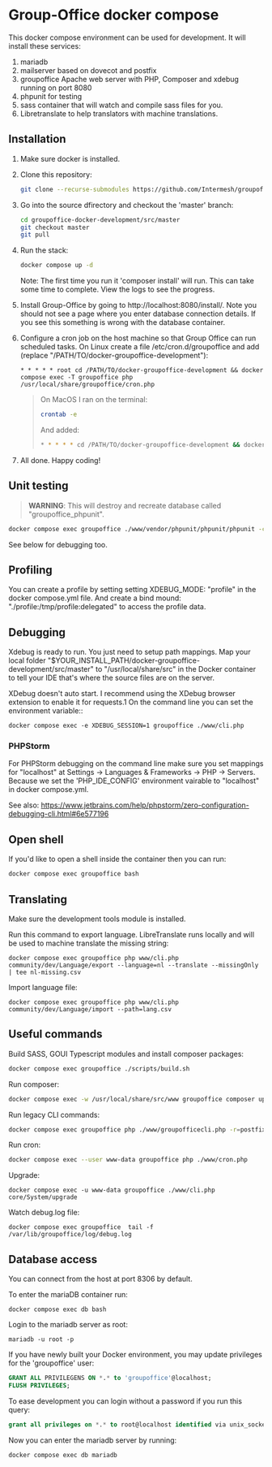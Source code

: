 Group-Office docker compose
===========================

This docker compose environment can be used for development. 
It will install these services:

1. mariadb
2. mailserver based on dovecot and postfix
3. groupoffice Apache web server with PHP, Composer and xdebug running on port 8080
4. phpunit for testing
5. sass container that will watch and compile sass files for you.
6. Libretranslate to help translators with machine translations.

Installation
------------

1. Make sure docker is installed.


2. Clone this repository:

   ```bash
   git clone --recurse-submodules https://github.com/Intermesh/groupoffice-docker-development.git
   ```

3. Go into the source dfirectory and checkout the 'master' branch:

   ```bash
   cd groupoffice-docker-development/src/master
   git checkout master
   git pull
   ```

4. Run the stack:

   ```bash
   docker compose up -d
   ```
   
   Note: The first time you run it 'composer install' will run. This can take some time to complete. View the logs to see the progress.

5. Install Group-Office by going to http://localhost:8080/install/. Note you should not see a page where you enter database connection details. If you see this something is wrong with the database container.

6. Configure a cron job on the host machine so that Group Office can run scheduled tasks. 
   On Linux create a file /etc/cron.d/groupoffice and add (replace "/PATH/TO/docker-groupoffice-development"):

   ```cron
   * * * * * root cd /PATH/TO/docker-groupoffice-development && docker compose exec -T groupoffice php /usr/local/share/groupoffice/cron.php
   ```

    > On MacOS I ran on the terminal:
    >
    > ```bash
    > crontab -e
    > ```
    >
    > And added:
    >
    > ```bash
    > * * * * * cd /PATH/TO/docker-groupoffice-development && docker compose exec -T groupoffice php /usr/local/share/groupoffice/cron.php
    > ```

7. All done. Happy coding!

Unit testing
------------

> **WARNING**: This will destroy and recreate database called "groupoffice_phpunit".

```bash
docker compose exec groupoffice ./www/vendor/phpunit/phpunit/phpunit -c tests/phpunit.xml tests
```

See below for debugging too.

Profiling
---------

You can create a profile by setting setting XDEBUG_MODE: "profile" in the docker compose.yml file.
And create a bind mound: "./profile:/tmp/profile:delegated" to access the profile data.

Debugging
---------

Xdebug is ready to run. You just need to setup path mappings. 
Map your local folder
 "$YOUR_INSTALL_PATH/docker-groupoffice-development/src/master" to "/usr/local/share/src" 
in the Docker container to tell your IDE that's where the source files are on the server.

XDebug doesn't auto start. I recommend using the XDebug browser extension to enable it for requests.1
On the command line you can set the environment variable::

    docker compose exec -e XDEBUG_SESSION=1 groupoffice ./www/cli.php

### PHPStorm

For PHPStorm debugging on the command line make sure you set mappings for "localhost" at Settings -> Languages & Frameworks -> PHP -> Servers. Because we set the 'PHP_IDE_CONFIG' environment vairable to "localhost" in docker compose.yml.

See also:
https://www.jetbrains.com/help/phpstorm/zero-configuration-debugging-cli.html#6e577196

Open shell
----------

If you'd like to open a shell inside the container then you can run:

```bash
docker compose exec groupoffice bash
```

Translating
-----------
Make sure the development tools module is installed.

Run this command to export language. LibreTranslate runs locally and
will be used to machine translate the missing string:

```
docker compose exec groupoffice php www/cli.php community/dev/Language/export --language=nl --translate --missingOnly | tee nl-missing.csv
```

Import language file:
```
docker compose exec groupoffice php www/cli.php community/dev/Language/import --path=lang.csv
```

Useful commands
---------------

Build SASS, GOUI Typescript modules and install composer packages:
```bash
docker compose exec groupoffice ./scripts/build.sh
```

Run composer:
```bash
docker compose exec -w /usr/local/share/src/www groupoffice composer update -o
```

Run legacy CLI commands:
```bash
docker compose exec groupoffice php ./www/groupofficecli.php -r=postfixadmin/mailbox/cacheUsage -c=/etc/groupoffice/config.php -q
```

Run cron:

```bash
docker compose exec --user www-data groupoffice php ./www/cron.php
```

Upgrade:
```
docker compose exec -u www-data groupoffice ./www/cli.php core/System/upgrade
```

Watch debug.log file:
```shell
docker compose exec groupoffice  tail -f /var/lib/groupoffice/log/debug.log
```


Database access
---------------
You can connect from the host at port 8306 by default.

To enter the mariaDB container run:

```shell
docker compose exec db bash
```

Login to the mariadb server as root:

```shell
mariadb -u root -p
```

If you have newly built your Docker environment, you may update privileges for the 'groupoffice' user:

```sql
GRANT ALL PRIVILEGENS ON *.* to 'groupoffice'@localhost;
FLUSH PRIVILEGES;
```

To ease development you can login without a password if you run this query:

```sql
grant all privileges on *.* to root@localhost identified via unix_socket;
```

Now you can enter the mariadb server by running:

```shell
docker compose exec db mariadb
```
